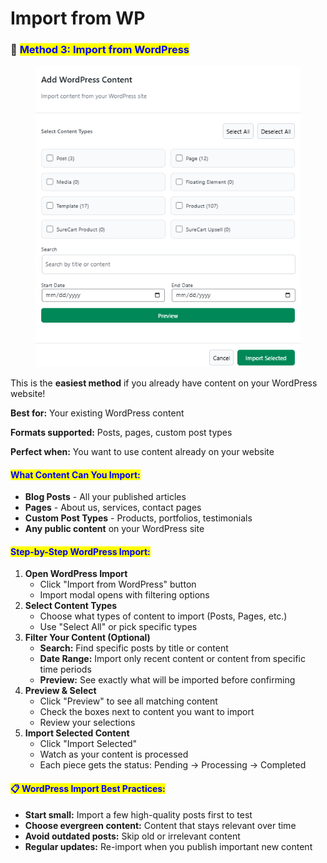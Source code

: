 # Import from WP

### 📝 <mark style="color:blue;">Method 3: Import from WordPress</mark>

<figure><img src="../../.gitbook/assets/image (11).png" alt=""><figcaption></figcaption></figure>

This is the **easiest method** if you already have content on your WordPress website!

**Best for:** Your existing WordPress content


**Formats supported:** Posts, pages, custom post types

**Perfect when:** You want to use content already on your website

#### <mark style="color:blue;">**What Content Can You Import:**</mark>

* **Blog Posts** - All your published articles
* **Pages** - About us, services, contact pages
* **Custom Post Types** - Products, portfolios, testimonials
* **Any public content** on your WordPress site

#### <mark style="color:blue;">**Step-by-Step WordPress Import:**</mark>

1. **Open WordPress Import**
   * Click "Import from WordPress" button
   * Import modal opens with filtering options
2. **Select Content Types**
   * Choose what types of content to import (Posts, Pages, etc.)
   * Use "Select All" or pick specific types
3. **Filter Your Content (Optional)**
   * **Search:** Find specific posts by title or content
   * **Date Range:** Import only recent content or content from specific time periods
   * **Preview:** See exactly what will be imported before confirming
4. **Preview & Select**
   * Click "Preview" to see all matching content
   * Check the boxes next to content you want to import
   * Review your selections
5. **Import Selected Content**
   * Click "Import Selected"
   * Watch as your content is processed
   * Each piece gets the status: Pending → Processing → Completed

#### <mark style="color:blue;">**📋 WordPress Import Best Practices:**</mark>

* **Start small:** Import a few high-quality posts first to test
* **Choose evergreen content:** Content that stays relevant over time
* **Avoid outdated posts:** Skip old or irrelevant content
* **Regular updates:** Re-import when you publish important new content
